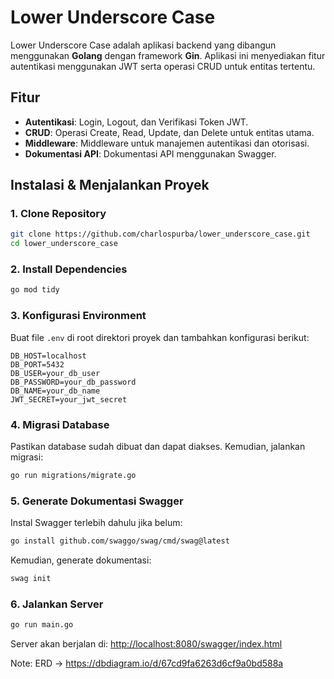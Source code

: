# Lower Underscore Case

Lower Underscore Case adalah aplikasi backend yang dibangun menggunakan **Golang** dengan framework **Gin**. Aplikasi ini menyediakan fitur autentikasi menggunakan JWT serta operasi CRUD untuk entitas tertentu.

## Fitur

- **Autentikasi**: Login, Logout, dan Verifikasi Token JWT.
- **CRUD**: Operasi Create, Read, Update, dan Delete untuk entitas utama.
- **Middleware**: Middleware untuk manajemen autentikasi dan otorisasi.
- **Dokumentasi API**: Dokumentasi API menggunakan Swagger.

## Instalasi & Menjalankan Proyek

### 1. Clone Repository

```bash
git clone https://github.com/charlospurba/lower_underscore_case.git
cd lower_underscore_case
```

### 2. Install Dependencies

```bash
go mod tidy
```

### 3. Konfigurasi Environment

Buat file `.env` di root direktori proyek dan tambahkan konfigurasi berikut:

```env
DB_HOST=localhost
DB_PORT=5432
DB_USER=your_db_user
DB_PASSWORD=your_db_password
DB_NAME=your_db_name
JWT_SECRET=your_jwt_secret
```

### 4. Migrasi Database

Pastikan database sudah dibuat dan dapat diakses. Kemudian, jalankan migrasi:

```bash
go run migrations/migrate.go
```

### 5. Generate Dokumentasi Swagger

Instal Swagger terlebih dahulu jika belum:

```bash
go install github.com/swaggo/swag/cmd/swag@latest
```

Kemudian, generate dokumentasi:

```bash
swag init
```

### 6. Jalankan Server

```bash
go run main.go
```

Server akan berjalan di: [http://localhost:8080/swagger/index.html](http://localhost:8080/swagger/index.html)

Note:
ERD -> https://dbdiagram.io/d/67cd9fa6263d6cf9a0bd588a


